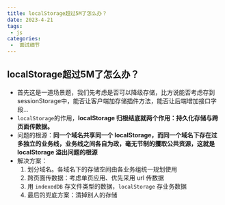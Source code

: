 ```yaml
---
title: localStorage超过5M了怎么办？
date: 2023-4-21
tags:
 - js
categories:
 -  面试细节
---     
```

## localStorage超过5M了怎么办？     
+ 首先这是一道场景题，我们先考虑是否可以降级存储，比方说能否考虑存到sessionStorage中，能否让客户端加存储插件方法，能否让后端增加接口字段...   
+ `localStorage`的作用，**localStorage 归根结底就两个作用：持久化存储与跨页面传数据。**
+ 问题的根源：**同一个域名共享同一个 localStorage，而同一个域名下存在过多独立的业务线，业务线之间各自为政，毫无节制的攫取公共资源，这就是 localStorage 溢出问题的根源**     
+ 解决方案：    
    1. 划分域名。各域名下的存储空间由各业务组统一规划使用   
    2. 跨页面传数据：考虑单页应用、优先采用 url 传数据    
    3. 用 `indexedDB` 存文件类型的数据，`localStorage` 存业务数据  
    4. 最后的兜底方案：清掉别人的存储   